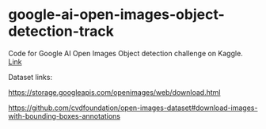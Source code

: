 # google-ai-open-images-object-detection-track
Code for Google AI Open Images Object detection challenge on Kaggle. [Link](https://www.kaggle.com/c/google-ai-open-images-object-detection-track)

Dataset links:

https://storage.googleapis.com/openimages/web/download.html

https://github.com/cvdfoundation/open-images-dataset#download-images-with-bounding-boxes-annotations